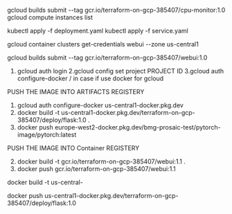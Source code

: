 gcloud builds submit --tag gcr.io/terraform-on-gcp-385407/cpu-monitor:1.0 
gcloud compute instances list

kubectl apply -f deployment.yaml
kubectl apply -f service.yaml



gcloud container clusters get-credentials webui --zone us-central1


gcloud builds submit --tag gcr.io/terraform-on-gcp-385407/webui:1.0


1. gcloud auth login
2.gcloud config set project PROJECT ID
3.gcloud auth configure-docker / in case if use docker for gcloud 




PUSH THE IMAGE INTO ARTIFACTS REGISTERY

1. gcloud auth configure-docker us-central1-docker.pkg.dev
2. docker build -t us-central1-docker.pkg.dev/terraform-on-gcp-385407/deploy/flask:1.0 .
3. docker push europe-west2-docker.pkg.dev/bmg-prosaic-test/pytorch-image/pytorch:latest

PUSH THE IMAGE INTO Container REGISTERY

2. docker build -t gcr.io/terraform-on-gcp-385407/webui:1.1 .
4. docker push gcr.io/terraform-on-gcp-385407/webui:1.1


docker build -t us-central-


docker push us-central1-docker.pkg.dev/terraform-on-gcp-385407/deploy/flask:1.0